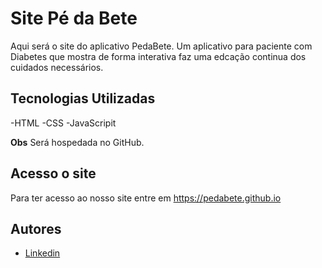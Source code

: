 # Site Pé da Bete
Aqui será o site do aplicativo PedaBete. Um aplicativo para paciente com Diabetes que mostra de forma interativa faz uma edcação continua dos cuidados necessários.


## Tecnologias Utilizadas 

-HTML
-CSS
-JavaScripit

**Obs** Será hospedada no GitHub.

## Acesso o site 
Para ter acesso ao nosso site entre em <https://pedabete.github.io>

## Autores 
- [Linkedin](rachelrochafeitoza)

